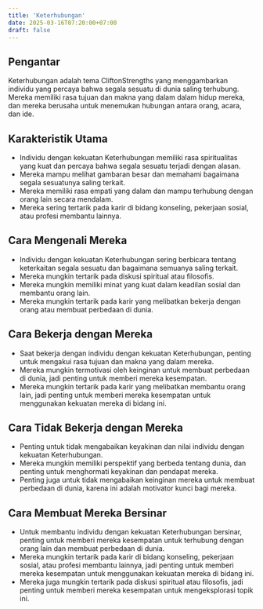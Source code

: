 ```yaml
---
title: 'Keterhubungan'
date: 2025-03-16T07:20:00+07:00
draft: false
---
```


## Pengantar

Keterhubungan adalah tema CliftonStrengths yang menggambarkan individu yang percaya bahwa segala sesuatu di dunia saling terhubung. Mereka memiliki rasa tujuan dan makna yang dalam dalam hidup mereka, dan mereka berusaha untuk menemukan hubungan antara orang, acara, dan ide.

## Karakteristik Utama

- Individu dengan kekuatan Keterhubungan memiliki rasa spiritualitas yang kuat dan percaya bahwa segala sesuatu terjadi dengan alasan.
- Mereka mampu melihat gambaran besar dan memahami bagaimana segala sesuatunya saling terkait.
- Mereka memiliki rasa empati yang dalam dan mampu terhubung dengan orang lain secara mendalam.
- Mereka sering tertarik pada karir di bidang konseling, pekerjaan sosial, atau profesi membantu lainnya.

## Cara Mengenali Mereka

- Individu dengan kekuatan Keterhubungan sering berbicara tentang keterkaitan segala sesuatu dan bagaimana semuanya saling terkait.
- Mereka mungkin tertarik pada diskusi spiritual atau filosofis.
- Mereka mungkin memiliki minat yang kuat dalam keadilan sosial dan membantu orang lain.
- Mereka mungkin tertarik pada karir yang melibatkan bekerja dengan orang atau membuat perbedaan di dunia.

## Cara Bekerja dengan Mereka

- Saat bekerja dengan individu dengan kekuatan Keterhubungan, penting untuk mengakui rasa tujuan dan makna yang dalam mereka.
- Mereka mungkin termotivasi oleh keinginan untuk membuat perbedaan di dunia, jadi penting untuk memberi mereka kesempatan.
- Mereka mungkin tertarik pada karir yang melibatkan membantu orang lain, jadi penting untuk memberi mereka kesempatan untuk menggunakan kekuatan mereka di bidang ini.

## Cara Tidak Bekerja dengan Mereka

- Penting untuk tidak mengabaikan keyakinan dan nilai individu dengan kekuatan Keterhubungan.
- Mereka mungkin memiliki perspektif yang berbeda tentang dunia, dan penting untuk menghormati keyakinan dan pendapat mereka.
- Penting juga untuk tidak mengabaikan keinginan mereka untuk membuat perbedaan di dunia, karena ini adalah motivator kunci bagi mereka.

## Cara Membuat Mereka Bersinar

- Untuk membantu individu dengan kekuatan Keterhubungan bersinar, penting untuk memberi mereka kesempatan untuk terhubung dengan orang lain dan membuat perbedaan di dunia.
- Mereka mungkin tertarik pada karir di bidang konseling, pekerjaan sosial, atau profesi membantu lainnya, jadi penting untuk memberi mereka kesempatan untuk menggunakan kekuatan mereka di bidang ini.
- Mereka juga mungkin tertarik pada diskusi spiritual atau filosofis, jadi penting untuk memberi mereka kesempatan untuk mengeksplorasi topik ini.
